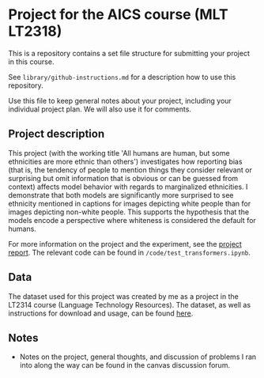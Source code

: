 # Project for the AICS course (MLT LT2318)

This is a repository contains a set file structure for submitting your project in this course.

See `library/github-instructions.md` for a description how to use this repository.

Use this file to keep general notes about your project, including your individual project plan. We will also use it for comments.

## Project description

This project (with the working title 'All humans are human, but some ethnicities are more ethnic than others') investigates how reporting bias (that is, the tendency of people to mention things they consider relevant or surprising but omit information that is obvious or can be guessed from context) affects model behavior with regards to marginalized ethnicities. 
I demonstrate that both models are significantly more surprised to see ethnicity mentioned in captions for images depicting white people than for images depicting non-white people. 
This supports the hypothesis that the models encode a perspective where whiteness is considered the default for humans. 

For more information on the project and the experiment, see the [project report](https://github.com/TomBladsjo/aics-project/blob/master/paper/aics_paper.pdf). 
The relevant code can be found in `/code/test_transformers.ipynb`.

## Data

The dataset used for this project was created by me as a project in the LT2314 course (Language Technology Resources). The dataset, as well as instructions for download and usage, can be found [here](https://github.com/TomBladsjo/LT-Resources-project).

## Notes

  -  Notes on the project, general thoughts, and discussion of problems I ran into along the way can be found in the canvas discussion forum.

